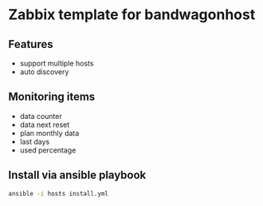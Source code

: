 # Zabbix template for bandwagonhost

## Features

- support multiple hosts
- auto discovery

## Monitoring items

- data counter
- data next reset
- plan monthly data
- last days
- used percentage

## Install via ansible playbook

```bash
ansible -i hosts install.yml
```
